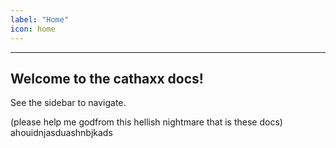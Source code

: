 ```yaml
---
label: "Home"
icon: home
---
```


---

## Welcome to the cathaxx docs!

See the sidebar to navigate.

(please help me godfrom this hellish nightmare that is these docs)
ahouidnjasduashnbjkads